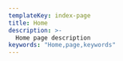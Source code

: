 ```yaml
---
templateKey: index-page
title: Home
description: >-
  Home page description
keywords: "Home,page,keywords"
---
```


